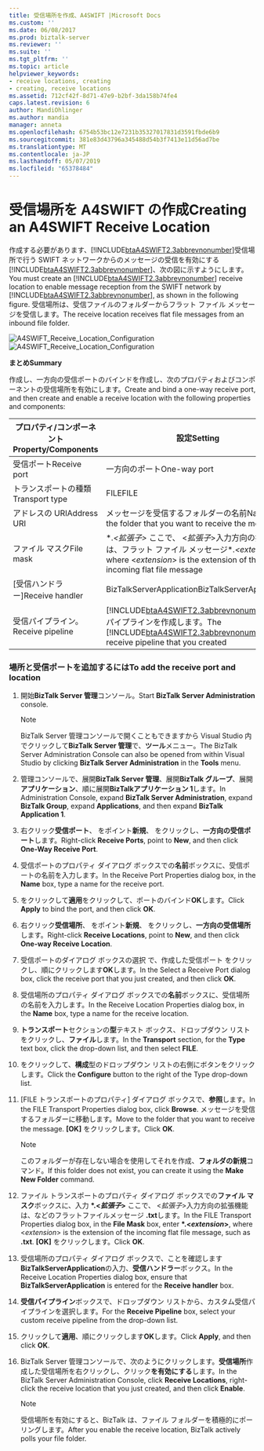 ```yaml
---
title: 受信場所を作成、A4SWIFT |Microsoft Docs
ms.custom: ''
ms.date: 06/08/2017
ms.prod: biztalk-server
ms.reviewer: ''
ms.suite: ''
ms.tgt_pltfrm: ''
ms.topic: article
helpviewer_keywords:
- receive locations, creating
- creating, receive locations
ms.assetid: 712cf42f-8d71-47e9-b2bf-3da158b74fe4
caps.latest.revision: 6
author: MandiOhlinger
ms.author: mandia
manager: anneta
ms.openlocfilehash: 6754b53bc12e7231b35327017831d3591fbde6b9
ms.sourcegitcommit: 381e83d43796a345488d54b3f7413e11d56ad7be
ms.translationtype: MT
ms.contentlocale: ja-JP
ms.lasthandoff: 05/07/2019
ms.locfileid: "65378484"
---
```

# <a name="creating-an-a4swift-receive-location"></a><span data-ttu-id="86277-102">受信場所を A4SWIFT の作成</span><span class="sxs-lookup"><span data-stu-id="86277-102">Creating an A4SWIFT Receive Location</span></span>
<span data-ttu-id="86277-103">作成する必要があります、[!INCLUDE[btaA4SWIFT2.3abbrevnonumber](../../includes/btaa4swift2-3abbrevnonumber-md.md)]受信場所で行う SWIFT ネットワークからのメッセージの受信を有効にする[!INCLUDE[btaA4SWIFT2.3abbrevnonumber](../../includes/btaa4swift2-3abbrevnonumber-md.md)]、次の図に示すようにします。</span><span class="sxs-lookup"><span data-stu-id="86277-103">You must create an [!INCLUDE[btaA4SWIFT2.3abbrevnonumber](../../includes/btaa4swift2-3abbrevnonumber-md.md)] receive location to enable message reception from the SWIFT network by [!INCLUDE[btaA4SWIFT2.3abbrevnonumber](../../includes/btaa4swift2-3abbrevnonumber-md.md)], as shown in the following figure.</span></span> <span data-ttu-id="86277-104">受信場所は、受信ファイルのフォルダーからフラット ファイル メッセージを受信します。</span><span class="sxs-lookup"><span data-stu-id="86277-104">The receive location receives flat file messages from an inbound file folder.</span></span>  

 <span data-ttu-id="86277-105">![](../../adapters-and-accelerators/accelerator-swift/media/a4swift-receive-location-configuration.gif "A4SWIFT_Receive_Location_Configuration")</span><span class="sxs-lookup"><span data-stu-id="86277-105">![](../../adapters-and-accelerators/accelerator-swift/media/a4swift-receive-location-configuration.gif "A4SWIFT_Receive_Location_Configuration")</span></span>  

 <span data-ttu-id="86277-106">**まとめ**</span><span class="sxs-lookup"><span data-stu-id="86277-106">**Summary**</span></span>  

 <span data-ttu-id="86277-107">作成し、一方向の受信ポートのバインドを作成し、次のプロパティおよびコンポーネントの受信場所を有効にします。</span><span class="sxs-lookup"><span data-stu-id="86277-107">Create and bind a one-way receive port, and then create and enable a receive location with the following properties and components:</span></span>  


| <span data-ttu-id="86277-108">プロパティ/コンポーネント</span><span class="sxs-lookup"><span data-stu-id="86277-108">Property/Components</span></span> |                                                             <span data-ttu-id="86277-109">設定</span><span class="sxs-lookup"><span data-stu-id="86277-109">Setting</span></span>                                                             |
|---------------------|---------------------------------------------------------------------------------------------------------------------------------|
|    <span data-ttu-id="86277-110">受信ポート</span><span class="sxs-lookup"><span data-stu-id="86277-110">Receive port</span></span>     |                                                          <span data-ttu-id="86277-111">一方向のポート</span><span class="sxs-lookup"><span data-stu-id="86277-111">One-way port</span></span>                                                           |
|   <span data-ttu-id="86277-112">トランスポートの種類</span><span class="sxs-lookup"><span data-stu-id="86277-112">Transport type</span></span>    |                                                              <span data-ttu-id="86277-113">FILE</span><span class="sxs-lookup"><span data-stu-id="86277-113">FILE</span></span>                                                               |
|     <span data-ttu-id="86277-114">アドレスの URI</span><span class="sxs-lookup"><span data-stu-id="86277-114">Address URI</span></span>     |                                     <span data-ttu-id="86277-115">メッセージを受信するフォルダーの名前</span><span class="sxs-lookup"><span data-stu-id="86277-115">Name of the folder that you want to receive the message</span></span>                                     |
|      <span data-ttu-id="86277-116">ファイル マスク</span><span class="sxs-lookup"><span data-stu-id="86277-116">File mask</span></span>      |                  <span data-ttu-id="86277-117">\*.*\<拡張子\>* ここで、 \<*拡張子*\>入力方向の拡張機能は、フラット ファイル メッセージ</span><span class="sxs-lookup"><span data-stu-id="86277-117">\*.*\<extension\>*, where \<*extension*\> is the extension of the incoming flat file message</span></span>                   |
|   <span data-ttu-id="86277-118">[受信ハンドラー]</span><span class="sxs-lookup"><span data-stu-id="86277-118">Receive handler</span></span>   |                                                    <span data-ttu-id="86277-119">BizTalkServerApplication</span><span class="sxs-lookup"><span data-stu-id="86277-119">BizTalkServerApplication</span></span>                                                     |
|  <span data-ttu-id="86277-120">受信パイプライン。</span><span class="sxs-lookup"><span data-stu-id="86277-120">Receive pipeline</span></span>   | <span data-ttu-id="86277-121">[!INCLUDE[btaA4SWIFT2.3abbrevnonumber](../../includes/btaa4swift2-3abbrevnonumber-md.md)]受信パイプラインを作成します。</span><span class="sxs-lookup"><span data-stu-id="86277-121">The [!INCLUDE[btaA4SWIFT2.3abbrevnonumber](../../includes/btaa4swift2-3abbrevnonumber-md.md)] receive pipeline that you created</span></span> |

### <a name="to-add-the-receive-port-and-location"></a><span data-ttu-id="86277-122">場所と受信ポートを追加するには</span><span class="sxs-lookup"><span data-stu-id="86277-122">To add the receive port and location</span></span>  

1.  <span data-ttu-id="86277-123">開始**BizTalk Server 管理**コンソール。</span><span class="sxs-lookup"><span data-stu-id="86277-123">Start **BizTalk Server Administration** console.</span></span>  

    > [!NOTE]
    >  <span data-ttu-id="86277-124">BizTalk Server 管理コンソールで開くこともできますから Visual Studio 内でクリックして**BizTalk Server 管理**で、**ツール**メニュー。</span><span class="sxs-lookup"><span data-stu-id="86277-124">The BizTalk Server Administration Console can also be opened from within Visual Studio by clicking **BizTalk Server Administration** in the **Tools** menu.</span></span>  

2.  <span data-ttu-id="86277-125">管理コンソールで、展開**BizTalk Server 管理**、展開**BizTalk グループ**、展開**アプリケーション**、順に展開**BizTalkアプリケーション 1**します。</span><span class="sxs-lookup"><span data-stu-id="86277-125">In Administration Console, expand **BizTalk Server Administration**, expand **BizTalk Group**, expand **Applications**, and then expand **BizTalk Application 1**.</span></span>  

3.  <span data-ttu-id="86277-126">右クリック**受信ポート**、 をポイント**新規**、 をクリックし、**一方向の受信ポート**します。</span><span class="sxs-lookup"><span data-stu-id="86277-126">Right-click **Receive Ports**, point to **New**, and then click **One-Way Receive Port**.</span></span>  

4.  <span data-ttu-id="86277-127">受信ポートのプロパティ ダイアログ ボックスでの**名前**ボックスに、受信ポートの名前を入力します。</span><span class="sxs-lookup"><span data-stu-id="86277-127">In the Receive Port Properties dialog box, in the **Name** box, type a name for the receive port.</span></span>  

5.  <span data-ttu-id="86277-128">をクリックして**適用**をクリックして、ポートのバインド**OK**します。</span><span class="sxs-lookup"><span data-stu-id="86277-128">Click **Apply** to bind the port, and then click **OK**.</span></span>  

6.  <span data-ttu-id="86277-129">右クリック**受信場所**、 をポイント**新規**、 をクリックし、**一方向の受信場所**します。</span><span class="sxs-lookup"><span data-stu-id="86277-129">Right-click **Receive Locations**, point to **New**, and then click **One-way Receive Location**.</span></span>  

7.  <span data-ttu-id="86277-130">受信ポートのダイアログ ボックスの選択 で、作成した受信ポート をクリックし、順にクリックします**OK**します。</span><span class="sxs-lookup"><span data-stu-id="86277-130">In the Select a Receive Port dialog box, click the receive port that you just created, and then click **OK**.</span></span>  

8.  <span data-ttu-id="86277-131">受信場所のプロパティ ダイアログ ボックスでの**名前**ボックスに、受信場所の名前を入力します。</span><span class="sxs-lookup"><span data-stu-id="86277-131">In the Receive Location Properties dialog box, in the **Name** box, type a name for the receive location.</span></span>  

9. <span data-ttu-id="86277-132">**トランスポート**セクションの**型**テキスト ボックス、ドロップダウン リストをクリックし、**ファイル**します。</span><span class="sxs-lookup"><span data-stu-id="86277-132">In the **Transport** section, for the **Type** text box, click the drop-down list, and then select **FILE**.</span></span>  

10. <span data-ttu-id="86277-133">をクリックして、**構成**型のドロップダウン リストの右側にボタンをクリックします。</span><span class="sxs-lookup"><span data-stu-id="86277-133">Click the **Configure** button to the right of the Type drop-down list.</span></span>  

11. <span data-ttu-id="86277-134">[FILE トランスポートのプロパティ] ダイアログ ボックスで、**参照**します。</span><span class="sxs-lookup"><span data-stu-id="86277-134">In the FILE Transport Properties dialog box, click **Browse**.</span></span> <span data-ttu-id="86277-135">メッセージを受信するフォルダーに移動します。</span><span class="sxs-lookup"><span data-stu-id="86277-135">Move to the folder that you want to receive the message.</span></span> <span data-ttu-id="86277-136">**[OK]** をクリックします。</span><span class="sxs-lookup"><span data-stu-id="86277-136">Click **OK**.</span></span>  

    > [!NOTE]
    >  <span data-ttu-id="86277-137">このフォルダーが存在しない場合を使用してそれを作成、**フォルダの新規**コマンド。</span><span class="sxs-lookup"><span data-stu-id="86277-137">If this folder does not exist, you can create it using the **Make New Folder** command.</span></span>  

12. <span data-ttu-id="86277-138">ファイル トランスポートのプロパティ ダイアログ ボックスでの**ファイル マスク**ボックスに、入力 **\*.\<*拡張子*\>** ここで、 \<*拡張子*\>入力方向の拡張機能は、などのフラットファイルメッセージ **.txt**します。</span><span class="sxs-lookup"><span data-stu-id="86277-138">In the FILE Transport Properties dialog box, in the **File Mask** box, enter **\*.\<*extension*\>**, where \<*extension*\> is the extension of the incoming flat file message, such as **.txt**.</span></span> <span data-ttu-id="86277-139">**[OK]** をクリックします。</span><span class="sxs-lookup"><span data-stu-id="86277-139">Click **OK**.</span></span>  

13. <span data-ttu-id="86277-140">受信場所のプロパティ ダイアログ ボックスで、ことを確認します**BizTalkServerApplication**の入力、**受信ハンドラー**ボックス。</span><span class="sxs-lookup"><span data-stu-id="86277-140">In the Receive Location Properties dialog box, ensure that **BizTalkServerApplication** is entered for the **Receive handler** box.</span></span>  

14. <span data-ttu-id="86277-141">**受信パイプライン**ボックスで、ドロップダウン リストから、カスタム受信パイプラインを選択します。</span><span class="sxs-lookup"><span data-stu-id="86277-141">For the **Receive Pipeline** box, select your custom receive pipeline from the drop-down list.</span></span>  

15. <span data-ttu-id="86277-142">クリックして**適用**、順にクリックします**OK**します。</span><span class="sxs-lookup"><span data-stu-id="86277-142">Click **Apply**, and then click **OK**.</span></span>  

16. <span data-ttu-id="86277-143">BizTalk Server 管理コンソールで、次のようにクリックします。**受信場所**作成した受信場所を右クリックし、クリック**を有効にする**します。</span><span class="sxs-lookup"><span data-stu-id="86277-143">In the BizTalk Server Administration Console, click **Receive Locations**, right-click the receive location that you just created, and then click **Enable**.</span></span>  

    > [!NOTE]
    >  <span data-ttu-id="86277-144">受信場所を有効にすると、BizTalk は、ファイル フォルダーを積極的にポーリングします。</span><span class="sxs-lookup"><span data-stu-id="86277-144">After you enable the receive location, BizTalk actively polls your file folder.</span></span>